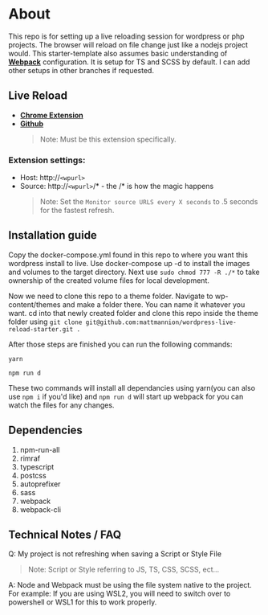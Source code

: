 # About

This repo is for setting up a live reloading session for wordpress or php projects. The browser will reload on file change just like a nodejs project would. This starter-template also assumes basic understanding of [**Webpack**](https://webpack.js.org/) configuration. It is setup for TS and SCSS by default. I can add other setups in other branches if requested.

## Live Reload

- [**Chrome Extension**](https://chrome.google.com/webstore/detail/live-reload/jcejoncdonagmfohjcdgohnmecaipidc)
- [**Github**](https://github.com/blaise-io/live-reload#readme)
  > Note: Must be this extension specifically.

### Extension settings:

- Host: http://`<wpurl>`
- Source: http://`<wpurl>`/\* - the /\* is how the magic happens
  > Note: Set the `Monitor source URLS every X seconds` to .5 seconds for the fastest refresh.

## Installation guide

Copy the docker-compose.yml found in this repo to where you want this wordpress install to live. Use docker-compose up -d to install the images and volumes to the target directory. Next use `sudo chmod 777 -R ./*` to take ownership of the created volume files for local development.

Now we need to clone this repo to a theme folder. Navigate to wp-content/themes and make a folder there. You can name it whatever you want. cd into that newly created folder and clone this repo inside the theme folder using `git clone git@github.com:mattmannion/wordpress-live-reload-starter.git .`

After those steps are finished you can run the following commands:

```
yarn

npm run d
```

These two commands will install all dependancies using yarn(you can also use `npm i` if you'd like) and `npm run d` will start up webpack for you can watch the files for any changes.

## Dependencies

<ol>
  <li>npm-run-all</li>
  <li>rimraf</li>
  <li>typescript</li>
  <li>postcss</li>
  <li>autoprefixer</li>
  <li>sass</li>
  <li>webpack</li>
  <li>webpack-cli</li>
</ol>

## Technical Notes / FAQ

Q: My project is not refreshing when saving a Script or Style File

> Note: Script or Style referring to JS, TS, CSS, SCSS, ect...

A: Node and Webpack must be using the file system native to the project. For example: If you are using WSL2, you will need to switch over to powershell or WSL1 for this to work properly.
